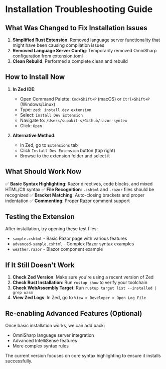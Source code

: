 # Installation Troubleshooting Guide

## What Was Changed to Fix Installation Issues

1. **Simplified Rust Extension**: Removed language server functionality that might have been causing compilation issues
2. **Removed Language Server Config**: Temporarily removed OmniSharp configuration from extension.toml
3. **Clean Rebuild**: Performed a complete clean and rebuild

## How to Install Now

1. **In Zed IDE**:
   - Open Command Palette: `Cmd+Shift+P` (macOS) or `Ctrl+Shift+P` (Windows/Linux)
   - Type: `zed: install dev extension`
   - Select: `Install Dev Extension`
   - Navigate to: `/Users/supakit-s/Github/razor-syntex`
   - Click: `Open`

2. **Alternative Method**:
   - In Zed, go to `Extensions` tab
   - Click `Install Dev Extension` button (top right)
   - Browse to the extension folder and select it

## What Should Work Now

✅ **Basic Syntax Highlighting**: Razor directives, code blocks, and mixed HTML/C# syntax
✅ **File Recognition**: `.cshtml` and `.razor` files should be recognized
✅ **Bracket Matching**: Auto-closing brackets and proper indentation
✅ **Commenting**: Proper Razor comment support

## Testing the Extension

After installation, try opening these test files:
- `sample.cshtml` - Basic Razor page with various features
- `advanced-sample.cshtml` - Complex Razor syntax examples  
- `weather.razor` - Blazor component example

## If It Still Doesn't Work

1. **Check Zed Version**: Make sure you're using a recent version of Zed
2. **Check Rust Installation**: Run `rustup show` to verify your toolchain
3. **Check WebAssembly Target**: Run `rustup target list --installed | grep wasm`
4. **View Zed Logs**: In Zed, go to `View > Developer > Open Log File`

## Re-enabling Advanced Features (Optional)

Once basic installation works, we can add back:
- OmniSharp language server integration
- Advanced IntelliSense features
- More complex syntax rules

The current version focuses on core syntax highlighting to ensure it installs successfully.